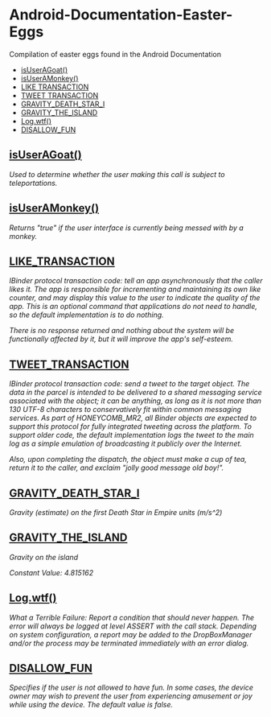 # Android-Documentation-Easter-Eggs
Compilation of easter eggs found in the Android Documentation

- [isUserAGoat()](#isuseragoat)
- [isUserAMonkey()](#isuseramonkey)
- [LIKE TRANSACTION](#like_transaction)
- [TWEET TRANSACTION](#tweet_transaction)
- [GRAVITY_DEATH_STAR_I](#gravity_death_star_i)
- [GRAVITY_THE_ISLAND](#gravity_the_island)
- [Log.wtf()](#logwtf)
- [DISALLOW_FUN](#disallow_fun)



## [isUserAGoat()](https://developer.android.com/reference/android/os/UserManager.html#isUserAGoat())
   _Used to determine whether the user making this call is subject to teleportations._

## [isUserAMonkey()](https://developer.android.com/reference/android/app/ActivityManager.html#isUserAMonkey())
   _Returns "true" if the user interface is currently being messed with by a monkey._
   
## [LIKE_TRANSACTION](https://developer.android.com/reference/android/os/IBinder.html#LIKE_TRANSACTION)
   _IBinder protocol transaction code: tell an app asynchronously that the caller likes it. The app is responsible for incrementing and maintaining its own like counter, and may display this value to the user to indicate the quality of the app. This is an optional command that applications do not need to handle, so the default implementation is to do nothing._
   
   _There is no response returned and nothing about the system will be functionally affected by it, but it will improve the app's self-esteem._
   
## [TWEET_TRANSACTION](https://developer.android.com/reference/android/os/IBinder.html#TWEET_TRANSACTION)
   _IBinder protocol transaction code: send a tweet to the target object. The data in the parcel is intended to be delivered to a shared messaging service associated with the object; it can be anything, as long as it is not more than 130 UTF-8 characters to conservatively fit within common messaging services. As part of HONEYCOMB_MR2, all Binder objects are expected to support this protocol for fully integrated tweeting across the platform. To support older code, the default implementation logs the tweet to the main log as a simple emulation of broadcasting it publicly over the Internet._

   _Also, upon completing the dispatch, the object must make a cup of tea, return it to the caller, and exclaim "jolly good message old boy!"._
   
## [GRAVITY_DEATH_STAR_I](https://developer.android.com/reference/android/hardware/SensorManager.html#GRAVITY_DEATH_STAR_I)
   _Gravity (estimate) on the first Death Star in Empire units (m/s^2)_
   
## [GRAVITY_THE_ISLAND](https://developer.android.com/reference/android/hardware/SensorManager.html#GRAVITY_THE_ISLAND)
   _Gravity on the island_

   _Constant Value: 4.815162_
   
## [Log.wtf()](https://developer.android.com/reference/android/util/Log#wtf(java.lang.String,%20java.lang.String))
   _What a Terrible Failure: Report a condition that should never happen. The error will always be logged at level ASSERT with the call stack. Depending on system configuration, a report may be added to the DropBoxManager and/or the process may be terminated immediately with an error dialog._
   
## [DISALLOW_FUN](https://developer.android.com/reference/android/os/UserManager#DISALLOW_FUN)
   _Specifies if the user is not allowed to have fun. In some cases, the device owner may wish to prevent the user from experiencing amusement or joy while using the device. The default value is false._

